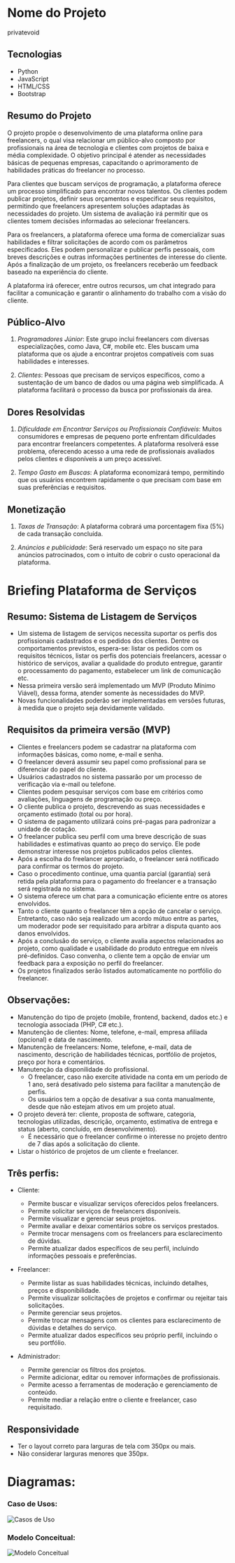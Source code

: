 # Nome do Projeto

privatevoid

## Tecnologias

* Python
* JavaScript
* HTML/CSS
* Bootstrap

## Resumo do Projeto

O projeto propõe o desenvolvimento de uma plataforma online para freelancers, o qual visa relacionar um público-alvo composto por profissionais na área de tecnologia e clientes com projetos de baixa e média complexidade. O objetivo principal é atender as necessidades básicas de pequenas empresas, capacitando o aprimoramento de habilidades práticas do freelancer no processo.

Para clientes que buscam serviços de programação, a plataforma oferece um processo simplificado para encontrar novos talentos. Os clientes podem publicar projetos, definir seus orçamentos e especificar seus requisitos, permitindo que freelancers apresentem soluções adaptadas às necessidades do projeto. Um sistema de avaliação irá permitir que os clientes tomem decisões informadas ao selecionar freelancers.

Para os freelancers, a plataforma oferece uma forma de comercializar suas habilidades e filtrar solicitações de acordo com os parâmetros especificados. Eles podem personalizar e publicar perfis pessoais, com breves descrições e outras informações pertinentes de interesse do cliente. Após a finalização de um projeto, os freelancers receberão um feedback baseado na experiência do cliente.

A plataforma irá oferecer, entre outros recursos, um chat integrado para facilitar a comunicação e garantir o alinhamento do trabalho com a visão do cliente.

## Público-Alvo

1. *Programadores Júnior*: Este grupo inclui freelancers com diversas especializações, como Java, C#, mobile etc. Eles buscam uma plataforma que os ajude a encontrar projetos compatíveis com suas habilidades e interesses. 

2. *Clientes*: Pessoas que precisam de serviços específicos, como a sustentação de um banco de dados ou uma página web simplificada. A plataforma facilitará o processo da busca por profissionais da área.

## Dores Resolvidas

1. *Dificuldade em Encontrar Serviços ou Profissionais Confiáveis*: Muitos consumidores e empresas de pequeno porte enfrentam dificuldades para encontrar freelancers competentes. A plataforma resolverá esse problema, oferecendo acesso a uma rede de profissionais avaliados pelos clientes e disponíveis a um preço acessível.

2. *Tempo Gasto em Buscas*: A plataforma economizará tempo, permitindo que os usuários encontrem rapidamente o que precisam com base em suas preferências e requisitos. 

## Monetização

1. *Taxas de Transação*: A plataforma cobrará uma porcentagem fixa (5%) de cada transação concluída.

2. *Anúncios e publicidade*: Será reservado um espaço no site para anúncios patrocinados, com o intuito de cobrir o custo operacional da plataforma.


# Briefing Plataforma de Serviços
## Resumo: Sistema de Listagem de Serviços

- Um sistema de listagem de serviços necessita suportar os perfis dos profissionais cadastrados e os pedidos dos clientes. Dentre os comportamentos previstos, espera-se: listar os pedidos com os requisitos técnicos, listar os perfis dos potenciais freelancers, acessar o histórico de serviços, avaliar a qualidade do produto entregue, garantir o processamento do pagamento, estabelecer um link de comunicação etc.
- Nessa primeira versão será implementado um MVP (Produto Mínimo Viável), dessa forma, atender somente às necessidades do MVP.
- Novas funcionalidades poderão ser implementadas em versões futuras, à medida que o projeto seja devidamente validado.

## Requisitos da primeira versão (MVP)

 - Clientes e freelancers podem se cadastrar na plataforma com informações básicas, como nome, e-mail e senha.
 - O freelancer deverá assumir seu papel como profissional para se diferenciar do papel do cliente.
 - Usuários cadastrados no sistema passarão por um processo de verificação via e-mail ou telefone.
 - Clientes podem pesquisar serviços com base em critérios como avaliações, linguagens de programação ou preço.
 - O cliente publica o projeto, descrevendo as suas necessidades e orçamento estimado (total ou por hora).
 - O sistema de pagamento utilizará coins pré-pagas para padronizar a unidade de cotação.
 - O freelancer publica seu perfil com uma breve descrição de suas habilidades e estimativas quanto ao preço do serviço. Ele pode demonstrar interesse nos projetos publicados pelos clientes.
 - Após a escolha do freelancer apropriado, o freelancer será notificado para confirmar os termos do projeto.
 - Caso o procedimento continue, uma quantia parcial (garantia) será retida pela plataforma para o pagamento do freelancer e a transação será registrada no sistema.
 - O sistema oferece um chat para a comunicação eficiente entre os atores envolvidos.
 - Tanto o cliente quanto o freelancer têm a opção de cancelar o serviço. Entretanto, caso não seja realizado um acordo mútuo entre as partes, um moderador pode ser requisitado para arbitrar a disputa quanto aos danos envolvidos.
 - Após a conclusão do serviço, o cliente avalia aspectos relacionados ao projeto, como qualidade e usabilidade do produto entregue em níveis pré-definidos. Caso convenha, o cliente tem a opção de enviar um feedback para a exposição no perfil do freelancer.
 - Os projetos finalizados serão listados automaticamente no portfólio do freelancer.
   
## Observações:

 - Manutenção do tipo de projeto (mobile, frontend, backend, dados etc.) e tecnologia associada (PHP, C# etc.).
 - Manutenção de clientes: Nome, telefone, e-mail, empresa afiliada (opcional) e data de nascimento.
 - Manutenção de freelancers: Nome, telefone, e-mail, data de nascimento, descrição de habilidades técnicas, portfólio de projetos, preço por hora e comentários.
 - Manutenção da disponilidade do profissional.
    - O freelancer, caso não exercite atividade na conta em um período de 1 ano, será desativado pelo sistema para facilitar a manutenção de perfis.
    - Os usuários tem a opção de desativar a sua conta manualmente, desde que não estejam ativos em um projeto atual.
 - O projeto deverá ter: cliente, proposta de software, categoria, tecnologias utilizadas, descrição, orçamento, estimativa de entrega e status (aberto, concluído, em desenvolvimento).
    -  É necessário que o freelancer confirme o interesse no projeto dentro de 7 dias após a solicitação do cliente.
 - Listar o histórico de projetos de um cliente e freelancer.

## Três perfis:

- Cliente:
  - Permite buscar e visualizar serviços oferecidos pelos freelancers.
  - Permite solicitar serviços de freelancers disponíveis.
  - Permite visualizar e gerenciar seus projetos.
  - Permite avaliar e deixar comentários sobre os serviços prestados.
  - Permite trocar mensagens com os freelancers para esclarecimento de dúvidas.
  - Permite atualizar dados específicos de seu perfil, incluindo informações pessoais e preferências.
    
- Freelancer:
  - Permite listar as suas habilidades técnicas, incluindo detalhes, preços e disponibilidade.
  - Permite visualizar solicitações de projetos e confirmar ou rejeitar tais solicitações.
  - Permite gerenciar seus projetos.
  - Permite trocar mensagens com os clientes para esclarecimento de dúvidas e detalhes do serviço.
  - Permite atualizar dados específicos seu próprio perfil, incluindo o seu portfólio.

- Administrador:
  - Permite gerenciar os filtros dos projetos.
  - Permite adicionar, editar ou remover informações de profissionais.
  - Permite acesso a ferramentas de moderação e gerenciamento de conteúdo.
  - Permite mediar a relação entre o cliente e freelancer, caso requisitado.
  
## Responsividade
- Ter o layout correto para larguras de tela com 350px ou mais.
- Não considerar larguras menores que 350px.

# Diagramas:

### Caso de Usos:
![Casos de Uso](docs/usecase.png)

### Modelo Conceitual:
![Modelo Conceitual](docs/modeloconceitual.png)

